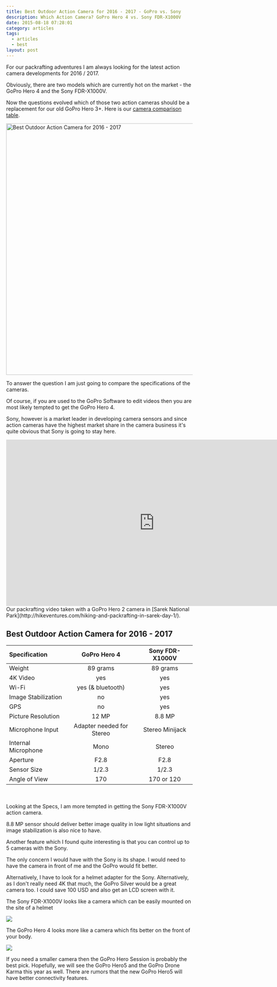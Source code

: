 ```yaml
---
title: Best Outdoor Action Camera for 2016 - 2017 - GoPro vs. Sony
description: Which Action Camera? GoPro Hero 4 vs. Sony FDR-X1000V
date: 2015-08-18 07:28:01
category: articles
tags:
  - articles
  - best
layout: post
---
```



For our packrafting adventures I am always looking for the latest action camera developments for 2016 / 2017.

Obviously, there are two models which are currently hot on the market - the GoPro Hero 4 and the Sony FDR-X1000V.

Now the questions evolved which of those two action cameras should be a replacement for our old GoPro Hero 3+. Here is our <a href="#list">camera comparison table</a>.

<a data-flickr-embed="true"  href="https://www.flickr.com/photos/90204224@N07/26814282730/in/photolist-Hfnf6V-GGyd2S-HaFrBx-GRud4u-Gc8Weq-H4Gdkb-H4qMZ7-GbSzpE-HnoEX7-GaxJVX-MoRbuk-dKWT8w-Hfnf2g-Hfnf7B-HhQ8Uu-HdLXe5-GWJQkS-GAWXsf-dXZ33V" title="Best Outdoor Action Camera for 2016 - 2017"><img src="https://c3.staticflickr.com/8/7270/26814282730_defc74acac_b.jpg" width="1024" height="680" alt="Best Outdoor Action Camera for 2016 - 2017"></a><script async src="//embedr.flickr.com/assets/client-code.js" charset="utf-8"></script>


<!--more-->

To answer the question I am just going to compare the specifications of the cameras.

Of course, if you are used to the GoPro Software to edit videos then you are most likely tempted to get the GoPro Hero 4.

Sony, however is a market leader in developing camera sensors and since action cameras have the highest market share in the camera business it's quite obvious that Sony is going to stay here.

<iframe src="https://player.vimeo.com/video/76995626" width="800" height="450" frameborder="0" webkitallowfullscreen mozallowfullscreen allowfullscreen></iframe><br>Our packrafting video taken with a GoPro Hero 2 camera in [Sarek National Park](http://hikeventures.com/hiking-and-packrafting-in-sarek-day-1/).

<h2 id="list">Best Outdoor Action Camera for 2016 - 2017</h2>

|Specification|  GoPro Hero 4 |  Sony FDR-X1000V |
|:-|:-:|:-:|
| Weight  | 89 grams  | 89 grams  |
|  4K Video |yes     | yes  |
| Wi-Fi  |  yes (& bluetooth) | yes  |
| Image Stabilization  | no  | yes  |
|  GPS | no  | yes  |
| Picture Resolution  | 12 MP  | 8.8 MP  |
| Microphone Input  | Adapter needed for Stereo | Stereo Minijack  |
| Internal Microphone | Mono | Stereo |
| Aperture  | F2.8  | F2.8  |
| Sensor Size  | 1/2.3  | 1/2.3  |
| Angle of View  | 170  | 170 or 120  |

<br><br>
Looking at the Specs, I am more tempted in getting the Sony FDR-X1000V action camera.

8.8 MP sensor should deliver better image quality in low light situations and image stabilization is also nice to have.

Another feature which I found quite interesting is that you can control up to 5 cameras with the Sony.

The only concern I would  have with the Sony is its shape. I would need to have the camera in front of me and the GoPro would fit better.

Alternatively, I have to look for a helmet adapter for the Sony. Alternatively, as I don't really need 4K that much, the GoPro Silver would be a great camera too. I could save 100 USD and also get an LCD screen with it.

The Sony FDR-X1000V looks like a camera which can be easily mounted on the site of a helmet

<a href="http://www.amazon.com/gp/product/B00R1COCT0/ref=as_li_tl?ie=UTF8&camp=1789&creative=9325&creativeASIN=B00R1COCT0&linkCode=as2&tag=hikeve-20&linkId=2CUCDOW2MTDYCY4W" rel="nofollow"><img border="0" src="http://ws-na.amazon-adsystem.com/widgets/q?_encoding=UTF8&ASIN=B00R1COCT0&Format=_SL250_&ID=AsinImage&MarketPlace=US&ServiceVersion=20070822&WS=1&tag=hikeve-20" ></a><img src="http://ir-na.amazon-adsystem.com/e/ir?t=hikeve-20&l=as2&o=1&a=B00R1COCT0" width="1" height="1" border="0" alt="Sony FDR-X1000V" style="border:none !important; margin:0px !important;" />

The GoPro Hero 4 looks more like a camera which fits better on the front of your body.

<a href="http://www.amazon.com/gp/product/B00NIYNUF2/ref=as_li_tl?ie=UTF8&camp=1789&creative=9325&creativeASIN=B00NIYNUF2&linkCode=as2&tag=hikeve-20&linkId=6QOKQTO4LSBPAVZT" rel="nofollow"><img border="0" src="http://ws-na.amazon-adsystem.com/widgets/q?_encoding=UTF8&ASIN=B00NIYNUF2&Format=_SL250_&ID=AsinImage&MarketPlace=US&ServiceVersion=20070822&WS=1&tag=hikeve-20" ></a><img src="http://ir-na.amazon-adsystem.com/e/ir?t=hikeve-20&l=as2&o=1&a=B00NIYNUF2" width="1" height="1" border="0" alt="GoPro Hero 4" style="border:none !important; margin:0px !important;">

If you need a smaller camera then the GoPro Hero Session is probably the best pick. Hopefully, we will see the GoPro Hero5 and the GoPro Drone Karma this year as well. There are rumors that the new GoPro Hero5 will have better connectivity features.
